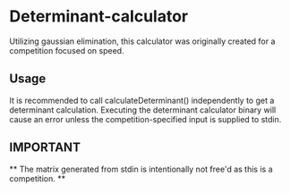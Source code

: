 # Determinant-calculator
Utilizing gaussian elimination, this calculator was originally created for a competition focused on speed.


## Usage
It is recommended to call calculateDeterminant() independently to get a determinant calculation. Executing the determinant calculator binary will cause an error unless the competition-specified input is supplied to stdin. 

## IMPORTANT
** The matrix generated from stdin is intentionally not free'd as this is a competition. **


